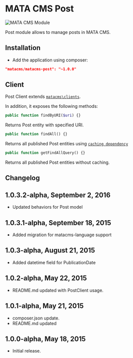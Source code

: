 MATA CMS Post
==========================================

![MATA CMS Module](https://s3-eu-west-1.amazonaws.com/qi-interactive/assets/mata-cms/gear-mata-logo%402x.png)


Post module allows to manage posts in MATA CMS.


Installation
------------

- Add the application using composer:

```json
"matacms/matacms-post": "~1.0.0"
```

Client
------

Post Client extends [`matacms\clients`](https://github.com/qi-interactive/matacms-base/blob/master/clients/SimpleClient.php).

In addition, it exposes the following methods:

```php
public function findByURI($uri) {}
```
Returns Post entity with specified URI.

```php
public function findAll() {}
```
Returns all published Post entities using [`caching dependency`](https://github.com/qi-interactive/matacms-cache/blob/master/caching/MataLastUpdatedTimestampDependency.php)

```php
public function getFindAllQuery() {}
```
Returns all published Post entities without caching.


Changelog
---------

## 1.0.3.2-alpha, September 2, 2016
- Updated behaviors for Post model

## 1.0.3.1-alpha, September 18, 2015
- Added migration for matacms-language support

## 1.0.3-alpha, August 21, 2015

- Added datetime field for PublicationDate

## 1.0.2-alpha, May 22, 2015

- README.md updated with PostClient usage.

## 1.0.1-alpha, May 21, 2015

- composer.json update.
- README.md updated

## 1.0.0-alpha, May 18, 2015

- Initial release.
